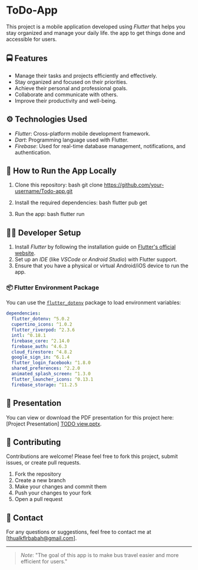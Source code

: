 # ToDo-App

This project is a mobile application developed using *Flutter* that helps you stay organized and manage your daily life. the app to get things done and accessible for users.

## 🚍 Features
- Manage their tasks and projects efficiently and effectively.
- Stay organized and focused on their priorities.
- Achieve their personal and professional goals.
- Collaborate and communicate with others.
- Improve their productivity and well-being.


## ⚙ Technologies Used
- *Flutter*: Cross-platform mobile development framework.
- *Dart*: Programming language used with Flutter.
- *Firebase*: Used for real-time database management, notifications, and authentication.

## 📱 How to Run the App Locally

1. Clone this repository:
    bash
    git clone https://github.com/your-username/Todo-app.git
    

2. Install the required dependencies:
    bash
    flutter pub get
    

3. Run the app:
    bash
    flutter run
    

## 🧑‍💻 Developer Setup

1. Install *Flutter* by following the installation guide on [Flutter's official website](https://flutter.dev/docs/get-started/install).
2. Set up an *IDE* (like *VSCode* or *Android Studio*) with Flutter support.
3. Ensure that you have a physical or virtual Android/iOS device to run the app.



### 📦 Flutter Environment Package

You can use the [`flutter_dotenv`](https://pub.dev/packages/flutter_dotenv) package to load environment variables:

```yaml
dependencies:
  flutter_dotenv: ^5.0.2
  cupertino_icons: ^1.0.2
  flutter_riverpod: ^2.3.6
  intl: ^0.18.1
  firebase_core: ^2.14.0
  firebase_auth: ^4.6.3
  cloud_firestore: ^4.8.2
  google_sign_in: ^6.1.4
  flutter_login_facebook: ^1.8.0
  shared_preferences: ^2.2.0
  animated_splash_screen: ^1.3.0
  flutter_launcher_icons: ^0.13.1
  firebase_storage: ^11.2.5
```
## 📄 Presentation
You can view or download the PDF presentation for this project here: 
[Project Presentation] [TODO view.pptx](https://github.com/user-attachments/files/19720353/TODO.view.pptx).


## 💬 Contributing
Contributions are welcome! Please feel free to fork this project, submit issues, or create pull requests.

1. Fork the repository
2. Create a new branch
3. Make your changes and commit them
4. Push your changes to your fork
5. Open a pull request

## 📧 Contact
For any questions or suggestions, feel free to contact me at [thualkflrbabah@gmail.com].

---

> *Note*: "The goal of this app is to make bus travel easier and more efficient for users."
